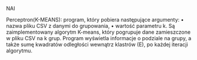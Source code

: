 N A I 
 



Perceptron(K-MEANS):
program, który pobiera następujące argumenty:
• nazwa pliku CSV z danymi do grupowania,
• wartość parametru k.
Są zaimplementowany algorytm K-means, który pogrupuje dane zamieszczone w pliku CSV na k grup.
Program wyświetla informacje o podziale na grupy, a także sumę kwadratów odległości wewnątrz
klastrów (E), po każdej iteracji algorytmu.

